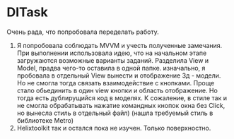 # DITask

Очень рада, что попробовала переделать работу. 
1. Я попробовала соблюдать  MVVM и учесть полученные замечания. 
При выполнении использовала идею, что на начальном этапе загружаются возможные варианты заданий. 
Разделила View и Model, прадва чего-то оставила в одной папке. 
изначально, я пробовала в отдельный View вынести и отображение 3д - модели. Но не смогла тогда связать взаимодействие с кнопками.
Проще стало обьединить в один view кнопки и область отображение. Но тогда есть дублирущийся код в моделях. 
К сожаление, в стиле так и не смогла обрабатывать нажатие командных кнопок окна без Click, но вынесла стиль  в отдельный файл) 
(нашла требуемый стиль в библиотеке Metro)
2. Helixtoolkit  так и остался пока не изучен. Только поверхностно.
